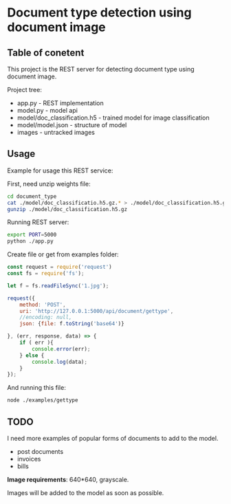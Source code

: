 # Document type detection using document image
## Table of conetent

This project is the REST server for detecting document type using document image.

Project tree:
* app.py - REST implementation
* model.py - model api 
* model/doc_classification.h5 - trained model for image classification
* model/model.json - structure of model
* images - untracked images

## Usage

Example for usage this REST service:

First, need unzip weights file:
```bash
cd document_type
cat ./model/doc_classificatio.h5.gz.* > ./model/doc_classification.h5.gz
gunzip ./model/doc_classification.h5.gz
```

Running REST server:
```bash
export PORT=5000
python ./app.py
```

Create file or get from examples folder:
```javascript
const request = require('request')
const fs = require('fs');

let f = fs.readFileSync('1.jpg');

request({
    method: 'POST',
    uri: 'http://127.0.0.1:5000/api/document/gettype',
    //encoding: null,
    json: {file: f.toString('base64')}    

}, (err, response, data) => {
    if ( err ){
        console.error(err);
    } else {
        console.log(data);
    }
});
```

And running this file:
```bash
node ./examples/gettype
```

## TODO

I need more examples of popular forms of documents to add to the model.

* post documents
* invoices
* bills

**Image requirements**: 640*640, grayscale.

Images will be added to the model as soon as possible.
